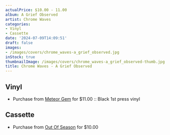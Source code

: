 ```yaml
---
actualPrice: $10.00 - 11.00
album: A Grief Observed
artist: Chrome Waves
categories:
- Vinyl
- Cassette
date: '2024-07-09T14:09:51'
draft: false
images:
- /images/covers/chrome_waves-a_grief_observed.jpg
inStock: true
thumbnailImage: /images/covers/chrome_waves-a_grief_observed-thumb.jpg
title: Chrome Waves - A Grief Observed
---
```


## Vinyl
* Purchase from [Meteor Gem](https://meteor-gem.com/products/chrome-waves-a-grief-observed-lp) for $11.00 :: Black 1st press vinyl
## Cassette
* Purchase from [Out Of Season](https://www.outofseasonlabel.com/products/chrome-waves-a-grief-observed-cassette-tape-1) for $10.00
